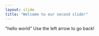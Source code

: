 ```yaml
---
layout: slide 
title: "Welcome to our second slide!"
---
```

"hello world"
Use the left arrow to go back!
